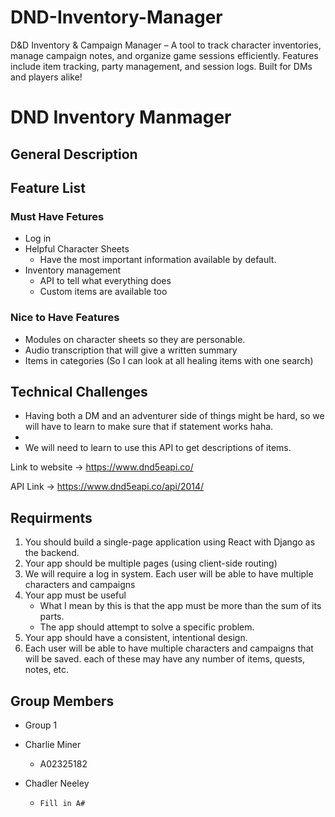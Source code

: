 # DND-Inventory-Manager
D&amp;D Inventory &amp; Campaign Manager – A tool to track character inventories, manage campaign notes, and organize game sessions efficiently. Features include item tracking, party management, and session logs. Built for DMs and players alike!


# DND Inventory Manmager

## General Description



## Feature List 
### Must Have Fetures
- Log in
- Helpful Character Sheets
    - Have the most important information available by default.
- Inventory management
    - API to tell what everything does
    - Custom items are available too


### Nice to Have Features
- Modules on character sheets so they are personable.
- Audio transcription that will give a written summary 
- Items in categories (So I can look at all healing items with one search)


## Technical Challenges
- Having both a DM and an adventurer side of things might be hard, so we will have to learn to make sure that if statement works haha. 
- 
- We will need to learn to use this API to get descriptions of items. 

Link to website -> https://www.dnd5eapi.co/

API Link -> https://www.dnd5eapi.co/api/2014/



## Requirments

1. You should build a single-page application using React with Django as the backend.
2. Your app should be multiple pages (using client-side routing)
3. We will require a log in system. Each user will be able to have multiple characters and campaigns
4. Your app must be useful
    - What I mean by this is that the app must be more than the sum of its parts.  
    - The app should attempt to solve a specific problem.
5. Your app should have a consistent, intentional design.
6. Each user will be able to have multiple characters and campaigns that will be saved. each of these may have any number of items, quests, notes, etc. 

## Group Members

- Group 1

- Charlie Miner 
    - A02325182
- Chadler Neeley
    - `Fill in A#`